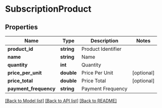 # SubscriptionProduct

## Properties
Name | Type | Description | Notes
------------ | ------------- | ------------- | -------------
**product_id** | **string** | Product Identifier | 
**name** | **string** | Name | 
**quantity** | **int** | Quantity | 
**price_per_unit** | **double** | Price Per Unit | [optional] 
**price_total** | **double** | Price Total | [optional] 
**payment_frequency** | **string** | Payment Frequency | 

[[Back to Model list]](../README.md#documentation-for-models) [[Back to API list]](../README.md#documentation-for-api-endpoints) [[Back to README]](../README.md)


